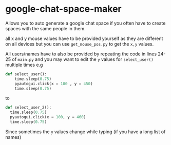 # google-chat-space-maker
Allows you to auto generate a google chat space if you often have to create spaces with the same people in them.

all x and y mouse values have to be provided yourself as they are different on all devices but you can use ```get_mouse_pos.py``` to get the ```x,y``` values.

All users/names have to also be provided by repeating the code in lines 24-25 of ```main.py``` and you may want to edit the ```y``` values for ```select_user()``` multiple times e.g

```py
def select_user():
    time.sleep(0.75)
    pyautogui.click(x = 100 , y = 450)
    time.sleep(0.75)
```
to 
```py
def select_user_2():
  time.sleep(0.75)
  pyautogui.click(x = 100, y = 460)
  time.sleep(0.75)
```
Since sometimes the ```y``` values change while typing (if you have a long list of names)
